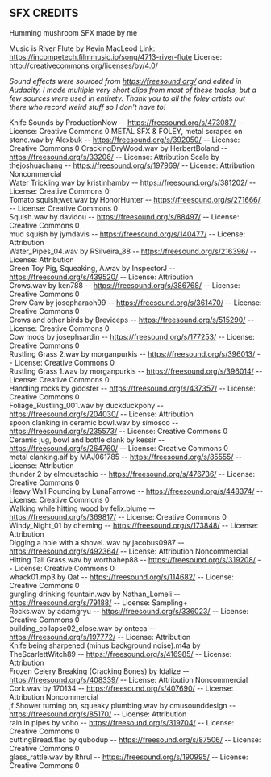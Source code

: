 ## SFX CREDITS

Humming mushroom SFX made by me

Music is River Flute by Kevin MacLeod
Link: https://incompetech.filmmusic.io/song/4713-river-flute
License: http://creativecommons.org/licenses/by/4.0/

*Sound effects were sourced from https://freesound.org/ and edited in Audacity. I made multiple very short clips from most of these tracks, but a few sources were used in entirety. Thank you to all the foley artists out there who record weird stuff so I don't have to!*

Knife Sounds by ProductionNow -- https://freesound.org/s/473087/ -- License: Creative Commons 0
METAL SFX & FOLEY, metal scrapes on stone.wav by Alexbuk -- https://freesound.org/s/392050/ -- License: Creative Commons 0
CrackingDryWood.wav by HerbertBoland -- https://freesound.org/s/33206/ -- License: Attribution
Scale by thejoshuachang -- https://freesound.org/s/197969/ -- License: Attribution Noncommercial  
Water Trickling.wav by kristinhamby -- https://freesound.org/s/381202/ -- License: Creative Commons 0  
Tomato squish;wet.wav by HonorHunter -- https://freesound.org/s/271666/ -- License: Creative Commons 0  
Squish.wav by davidou -- https://freesound.org/s/88497/ -- License: Creative Commons 0  
mud squish by jymdavis -- https://freesound.org/s/140477/ -- License: Attribution  
Water_Pipes_04.wav by RSilveira_88 -- https://freesound.org/s/216396/ -- License: Attribution  
Green Toy Pig, Squeaking, A.wav by InspectorJ -- https://freesound.org/s/439520/ -- License: Attribution  
Crows.wav by ken788 -- https://freesound.org/s/386768/ -- License: Creative Commons 0  
Crow Caw by josepharaoh99 -- https://freesound.org/s/361470/ -- License: Creative Commons 0  
Crows and other birds by Breviceps -- https://freesound.org/s/515290/ -- License: Creative Commons 0  
Cow moos by josephsardin -- https://freesound.org/s/177253/ -- License: Creative Commons 0  
Rustling Grass 2.wav by morganpurkis -- https://freesound.org/s/396013/ -- License: Creative Commons 0  
Rustling Grass 1.wav by morganpurkis -- https://freesound.org/s/396014/ -- License: Creative Commons 0  
Handling rocks by giddster -- https://freesound.org/s/437357/ -- License: Creative Commons 0  
Foliage_Rustling_001.wav by duckduckpony -- https://freesound.org/s/204030/ -- License: Attribution  
spoon clanking in ceramic bowl.wav by simosco -- https://freesound.org/s/235573/ -- License: Creative Commons 0  
Ceramic jug, bowl and bottle clank by kessir -- https://freesound.org/s/264760/ -- License: Creative Commons 0  
metal clanking.aif by MAJ061785 -- https://freesound.org/s/85555/ -- License: Attribution  
thunder 2 by elmoustachio -- https://freesound.org/s/476736/ -- License: Creative Commons 0  
Heavy Wall Pounding by LunaFarrowe -- https://freesound.org/s/448374/ -- License: Creative Commons 0  
Walking while hitting wood by felix.blume -- https://freesound.org/s/369817/ -- License: Creative Commons 0  
Windy_Night_01 by dheming -- https://freesound.org/s/173848/ -- License: Attribution  
Digging a hole with a shovel..wav by jacobus0987 -- https://freesound.org/s/492364/ -- License: Attribution Noncommercial  
Hitting Tall Grass.wav by worthahep88 -- https://freesound.org/s/319208/ -- License: Creative Commons 0  
whack01.mp3 by Qat -- https://freesound.org/s/114682/ -- License: Creative Commons 0  
gurgling drinking fountain.wav by Nathan_Lomeli -- https://freesound.org/s/79188/ -- License: Sampling+  
Rocks.wav by adamgryu -- https://freesound.org/s/336023/ -- License: Creative Commons 0  
building_collapse02_close.wav by onteca -- https://freesound.org/s/197772/ -- License: Attribution  
Knife being sharpened (minus background noise).m4a by TheScarlettWitch89 -- https://freesound.org/s/416985/ -- License: Attribution  
Frozen Celery Breaking (Cracking Bones) by Idalize -- https://freesound.org/s/408339/ -- License: Attribution Noncommercial  
Cork.wav by 170134 -- https://freesound.org/s/407690/ -- License: Attribution Noncommercial  
jf Shower turning on, squeaky plumbing.wav by cmusounddesign -- https://freesound.org/s/85170/ -- License: Attribution  
rain in pipes by voho -- https://freesound.org/s/319704/ -- License: Creative Commons 0  
cuttingBread.flac by qubodup -- https://freesound.org/s/87506/ -- License: Creative Commons 0  
glass_rattle.wav by Ithrul -- https://freesound.org/s/190995/ -- License: Creative Commons 0  